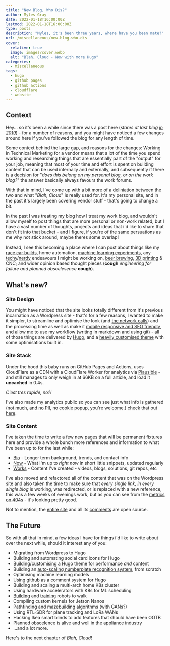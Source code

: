 ```yaml
---
title: "New Blog, Who Dis?"
author: Myles Gray
date: 2022-01-18T16:00:00Z
lastmod: 2022-01-18T16:00:00Z
type: posts
description: "Myles, it's been three years, where have you been mate?"
url: /miscellaneous/new-blog-who-dis
cover:
  relative: true
  image: images/cover.webp
  alt: "Blah, Cloud - Now with more Hugo"
categories:
  - Miscellaneous
tags:
  - hugo
  - github pages
  - github actions
  - cloudflare
  - website
---
```


## Context

Hey... so it's been a while since there was a post here (_stares at last blog [in 2019](/kubernetes/clusterapi-for-vsphere-now-with-cns-support/)_) - for a number of reasons, and you might have noticed a few changes around here if you've followed the blog for any length of time.

Some context behind the large gap, and reasons for the changes: Working in Technical Marketing for a vendor means that a lot of the time you spend working and researching things that are essentially part of the "output" for your job, meaning that most of your time and effort is spent on building content that can be used internally and externally, and subsequently if there is a decision for "_does this belong on my personal blog, or on the work blog?_" the answer basically always favours the work forums.

With that in mind, I've come up with a bit more of a deliniation between the two and what "_Blah, Cloud_" is really used for. It's my personal site, and in the past it's largely been covering vendor stuff - that's going to change a bit.

In the past I was treating my blog how I treat my work blog, and wouldn't allow myself to post things that are more personal or non-work related, but I have a vast number of thoughts, projects and ideas that i'd like to share that don't fit into that bucket - and I figure, if you're of the same persuations as me why not stick around, maybe theres some overlap!

Instead, I see this becoming a place where I can post about things like my [race car builds](/now/#cars), home automation, [machine learning experiments](http://github.com/mylesagray/anpr-knative), any [techy](/now/#simulators)/[nerdy](/now/#robotics) endeavours I might be working on, [beer brewing](/now/#brewing), [3D printing](/now/#3d-printing) & CNC; and wider opinion based thought pieces (**cough** _engineering for failure and planned obscelesence_ **cough**).

## What's new?

### Site Design

You might have noticed that the site looks totally different from it's previous incarnation as a Wordpress site - that's for a few reasons, I wanted to make it simpler, to streamline and optimise the look (and [the network calls](https://webpagetest.org/result/220118_AiDcQF_612cd136e0d01c614f64b7bd7d0fe229/)) and the processing time as well as make it [mobile responsive and SEO friendly](https://pagespeed.web.dev/report?url=https%3A%2F%2Fblah.cloud%2Fkubernetes%2Fclusterapi-for-vsphere-now-with-cns-support%2F), and allow me to use my workflow (writing in markdown and using git) - all of those things are delivered by [Hugo](https://gohugo.io), and a [heavily customised theme](https://git.io/JPbaU) with some optimisations built in.

### Site Stack

Under the hood this baby runs on GitHub Pages and Actions, uses CloudFlare as a CDN with a CloudFlare Worker for analytics via [Plausible](https://plausible.io/blah.cloud) - and still manages to only weigh in at 66KB on a full article, and load it **uncached** in 0.4s.

_C'est tres rapide, no?!_

I've also made my analytics public so you can see just what info is gathered ([not much, and no PII](https://plausible.io/data-policy), no cookie popup, you're welcome.) check that out [here](https://plausible.io/blah.cloud/).

### Site Content

I've taken the time to write a few new pages that will be permanent fixtures here and provide a whole bunch more references and information to what i've been up to for the last while:

* [Bio](/bio) - Longer term background, trends, and contact info
* [Now](/now) - What I'm up to _right now_ in short little snippets, updated regularly
* [Works](/works) - Content I've created - videos, blogs, solutions, git repos, etc

I've also moved and refactored all of the content that was on the Wordpress site and also taken the time to make sure that _every single link, in every single blog_ is working, was redirected, or is replaced with a new reference, this was a few weeks of evenings work, but as you can see from the [metrics on 404s](https://plausible.io/blah.cloud?goal=404) - it's looking pretty good.

Not to mention, the [entire site](https://github.com/mylesagray/blog) and all its [comments](https://github.com/mylesagray/blog-comments/issues) are open source.

## The Future

So with all that in mind, a few ideas I have for things i'd like to write about over the next while, should it interest any of you:

* Migrating from Wordpress to Hugo
* Building and automating social card icons for Hugo
* Building/customising a Hugo theme for performance _and_ content
* Building an [auto-scaling numberplate recognition system](http://github.com/mylesagray/anpr-knative), from scratch
* Optimising machine learning models
* Using github as a comment system for Hugo
* Building and scaling a multi-arch home K8s cluster
* Using hardware accelerators with K8s for ML scheduling
* [Building](https://www.thingiverse.com/thing:3445283) and [training](https://www.youtube.com/watch?v=A0tPe7-R8z0) robots to walk
* Compiling custom kernels for Jetson Nanos
* Pathfinding and mazebuilding algorithms (with GANs?)
* Using RTL-SDR for plane tracking and LoRa WANs
* Hacking Ikea smart blinds to add features that should have been OOTB
* Planned obscelence is alive and well in the appliance industry
* ...and a lot more.

Here's to the next chapter of _Blah, Cloud_!

